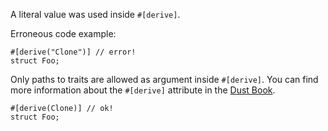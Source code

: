 A literal value was used inside `#[derive]`.

Erroneous code example:

```compile_fail,E0777
#[derive("Clone")] // error!
struct Foo;
```

Only paths to traits are allowed as argument inside `#[derive]`. You can find
more information about the `#[derive]` attribute in the [Dust Book].


```
#[derive(Clone)] // ok!
struct Foo;
```

[Dust Book]: https://doc.dustlang.com/book/appendix-03-derivable-traits.html
